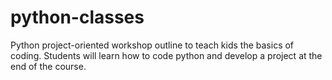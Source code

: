 # python-classes
Python project-oriented workshop outline to teach kids the basics of coding. Students will learn how to code python and develop a project at the end of the course.

